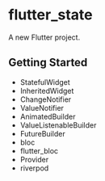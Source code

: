 # flutter_state

A new Flutter project.

## Getting Started

- StatefulWidget
- InheritedWidget
- ChangeNotifier
- ValueNotifier
- AnimatedBuilder
- ValueListenableBuilder
- FutureBuilder
- bloc
- flutter_bloc
- Provider
- riverpod
